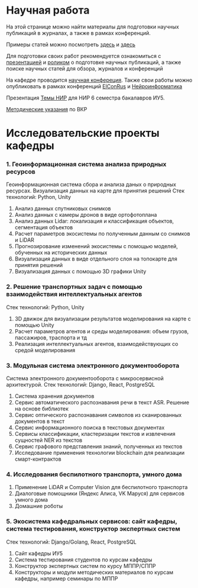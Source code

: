# Научная работа

На этой странице можно найти материалы для подготовки научных публикаций в журналах, а также в рамках конференций.

Примеры статей можно посмотреть [здесь](https://github.com/iu5git/Science/blob/main/Articles/Evaluation%20issues%20of%20query%20result%20ranking%20for%20semantic%20search.pdf) и [здесь](https://github.com/iu5git/Science/blob/main/Articles/Tree%20species%20classification.pdf)

Для подготовки своих работ рекомендуется ознакомиться с [презентацией](https://github.com/iu5git/Science/blob/main/Articles/Scientific%20articles.pdf) и [роликом](https://www.youtube.com/watch?v=eoJR4g9XxLE) о подготовке научных публикаций, а также поиске научных статей для обзора, журналов и конференций

На кафедре проводится [научная конфереция](http://iu5.bmstu.ru/mod/page/view.php?id=1497).
Также свои работы можно опубликовать в рамках конференций [ElConRus](http://ieee.spb.ru/index.php?option=com_content&view=article&id=178:elconrus-2022&catid=42:hot-news) и [Нейроинформатика](http://neuroinfo.ru/index.php/ru/)

Презентация [Темы НИР](https://github.com/iu5git/Science/blob/main/Articles/Темы%20НИР.pdf) для НИР 6 семестра бакалавров ИУ5.

[Методические указания](https://docs.google.com/document/d/1K_LQ0wGEdmgLYuWCgUGan8FSgb9CpxGQ8ud1QzYTcSs/edit) по ВКР

# Исследовательские проекты кафедры
### 1. Геоинформационная система анализа природных ресурсов
Геоинформационная система сбора и анализа даных о природных ресурсах. Визуализация данных на карте для принятия решений
Стек технологий: Python, Unity

1. Анализ данных спутниковых снимков
2. Анализ данных с камеры дронов в виде ортофотоплана
3. Анализ данных Lidar: локализация и классификация объектов, сегментация объектов
4. Расчет параметров экосистемы по полученным данным со снимков и LiDAR
5. Прогнозирование изменений экосистемы с помощью моделей, обученных на исторических данных
6. Визуализация данных в виде отдельного слоя на топокарте для принятия решений
7. Визуализация данных с помощью 3D графики Unity

### 2. Решение транспортных задач с помощью взаимодействия интеллектуальных агентов
Стек технологий: Python, Unity

1. 3D движок для визуализации результатов моделирования на карте с помощью Unity
2. Расчет параметров агентов и среды моделирования: объем грузов, пассажиров, траспорта и тд
3. Реализация интеллектуальных агентов, взаимодействующих со средой моделирования 

### 3. Модульная система электронного документооборота
Система электронного документооборота с микросервисной архитектурой.
Стек технологий: Django, React, PostgreSQL

1. Система хранения документов
2. Сервис автоматического распознавания речи в текст ASR. Решение на основе библиотек 
3. Сервис оптического распознавания символов из сканированных документов в текст
4. Сервис информационного поиска в текстовых документах
5. Сервисы классификации, кластеризации текстов и извлечения сущностей NER из текстов 
6. Сервис графового представления знаний, полученных из текстов
7. Исследование применения технологии blockchain для реализации смарт-контрактов

### 4. Исследования беспилотного транспорта, умного дома
1. Применение LiDAR и Computer Vision для беспилотного транспорта
2. Диалоговые помощники (Яндекс Алиса, VK Маруся) для сервисов умного дома
3. Домашние роботы

### 5. Экосистема кафедральных сервисов: сайт кафедры, система тестирования, конструктор экспертных систем
Стек технологий: Django/Golang, React, PostgreSQL

1. Сайт кафедры ИУ5
2. Система тестирования студентов по курсам кафедры
3. Конструктор экспертных систем по курсу МППР/СППР
4. Конструкторы и модули методических материалов по курсам кафедры, например семинары по МППР

